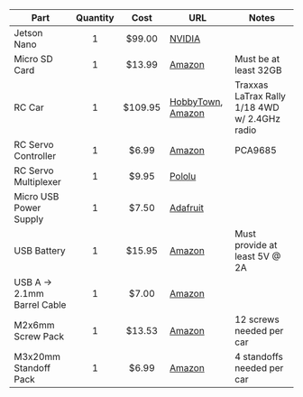 | Part | Quantity | Cost | URL | Notes |
|------|:----------:|:------:|-----|-------|
| Jetson Nano | 1 | $99.00 | [NVIDIA](https://developer.nvidia.com/embedded/buy/jetson-nano-devkit) |  |
| Micro SD Card | 1 | $13.99 | [Amazon](https://amzn.to/2Us6bOv) | Must be at least 32GB |
| RC Car | 1 | $109.95 | [HobbyTown](https://www.hobbytown.com/traxxas-latrax-rally-1-18-4wd-rtr-rally-racer-green-tra75054-5-grn/p630138), [Amazon](http://amzn.com/B06W57XLRW) | Traxxas LaTrax Rally 1/18 4WD w/ 2.4GHz radio |
| RC Servo Controller | 1 | $6.99 | [Amazon](https://www.amazon.com/HiLetgo-PCA9685-Channel-12-Bit-Arduino/dp/B01D1D0CX2/) | PCA9685 |
| RC Servo Multiplexer | 1 | $9.95 | [Pololu](https://www.pololu.com/product/2806) | |
| Micro USB Power Supply | 1 | $7.50 | [Adafruit](http://bit.ly/af1995) |  |
| USB Battery | 1 | $15.95 | [Amazon](https://www.amazon.com/5000-mah-Attom-Tech-Portable-Emergency/dp/B07MNWPFG8/) | Must provide at least 5V @ 2A |
| USB A -> 2.1mm Barrel Cable | 1 | $7.00 | [Amazon](https://www.amazon.com/gp/product/B075112RM6/) |  |
| M2x6mm Screw Pack | 1 | $13.53 | [Amazon](https://www.amazon.com/gp/product/B01FXGHO2M/) | 12 screws needed per car |
| M3x20mm Standoff Pack | 1 | $6.99 | [Amazon](https://www.amazon.com/dp/B072DVGWHZ/ref=cm_sw_su_dp) | 4 standoffs needed per car |
